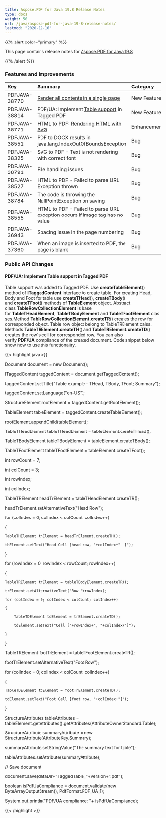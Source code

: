 ```yaml
---
title: Aspose.PDF for Java 19.8 Release Notes
type: docs
weight: 50
url: /java/aspose-pdf-for-java-19-8-release-notes/
lastmod: "2020-12-16"
---
```


{{% alert color="primary" %}}

This page contains release notes for [Aspose.PDF for Java 19.8](https://repository.aspose.com/repo/com/aspose/aspose-pdf/19.8/)

{{% /alert %}}
### **Features and Improvements**

|**Key**|**Summary**|**Category**|
| :- | :- | :- |
|PDFJAVA-38770|[Render all contents in a single page](/pdf/java/convert-html-to-pdf/#converthtmltopdf-renderingcontenttosinglepage)|New Feature|
|PDFJAVA-38814|PDF/UA: Implement [Table support](/pdf/java/working-with-table-in-tagged-pdfs/) in Tagged PDF|New Feature|
|PDFJAVA-38771|HTML to PDF: [Rendering HTML with SVG](/pdf/java/convert-html-to-pdf/#converthtmltopdf-renderhtmlwithsvgdata)|Enhancement|
|PDFJAVA-38551|PDF to DOCX results in java.lang.IndexOutOfBoundsException|Bug|
|PDFJAVA-38325|SVG to PDF - Text is not rendering with correct font|Bug|
|PDFJAVA-38791|File handling issues|Bug|
|PDFJAVA-38527|HTML to PDF - Failed to parse URL Exception thrown|Bug|
|PDFJAVA-38784|The code is throwing the NullPointException on saving|Bug|
|PDFJAVA-38555|HTML to PDF - Failed to parse URL exception occurs if image tag has no value|Bug|
|PDFJAVA-36943|Spacing issue in the page numbering|Bug|
|PDFJAVA-37360|When an image is inserted to PDF, the page is blank|Bug|
### **Public API Changes**
#### **PDF/UA: Implement Table support in Tagged PDF**


Table support was added to Tagged PDF. Use **createTableElement**() method of **ITaggedContent** interface to create table. For creating Head, Body and Foot for table use **createTHead**(), **createTBody**() and **createTFoot**() methods of **TableElement** object. Abstract class **TableRowCollectionElement** is base for **TableTHeadElement**, **TableTBodyElement** and **TableTFootElement** classes.Method **TableRowCollectionElement.createTR**() creates the row for corresponded object. Table row object belong to TableTRElement calss. Methods **TableTRElement.createTH**() and **TableTRElement.createTD**() creates the row's cell for corresponded row. You can also verify **PDF/UA** compliance of the created document. Code snippet below show how to use this functionality.

{{< highlight java >}}

 Document document = new Document();

ITaggedContent taggedContent = document.getTaggedContent();

taggedContent.setTitle("Table example - THead, TBody, TFoot; Summary");

taggedContent.setLanguage("en-US");

StructureElement rootElement = taggedContent.getRootElement();

TableElement tableElement = taggedContent.createTableElement();

rootElement.appendChild(tableElement);

TableTHeadElement tableTHeadElement = tableElement.createTHead();

TableTBodyElement tableTBodyElement = tableElement.createTBody();

TableTFootElement tableTFootElement = tableElement.createTFoot();

int rowCount = 7;

int colCount = 3;

int rowIndex;

int colIndex;

TableTRElement headTrElement = tableTHeadElement.createTR();

headTrElement.setAlternativeText("Head Row");

for (colIndex = 0; colIndex < colCount; colIndex++)

{

    TableTHElement thElement = headTrElement.createTH();

    thElement.setText("Head Cell [head row, "+colIndex+"  ]");

}

for (rowIndex = 0; rowIndex < rowCount; rowIndex++)

{

    TableTRElement trElement = tableTBodyElement.createTR();

    trElement.setAlternativeText("Row "+rowIndex);

    for (colIndex = 0; colIndex < colCount; colIndex++)

    {

        TableTDElement tdElement = trElement.createTD();

        tdElement.setText("Cell ["+rowIndex+", "+colIndex+"]");

    }

}

TableTRElement footTrElement = tableTFootElement.createTR();

footTrElement.setAlternativeText("Foot Row");

for (colIndex = 0; colIndex < colCount; colIndex++)

{

    TableTDElement tdElement = footTrElement.createTD();

    tdElement.setText("Foot Cell [foot row, "+colIndex+"]");

}

StructureAttributes tableAttributes = tableElement.getAttributes().getAttributes(AttributeOwnerStandard.Table);

StructureAttribute summaryAttribute = new StructureAttribute(AttributeKey.Summary);

summaryAttribute.setStringValue("The summary text for table");

tableAttributes.setAttribute(summaryAttribute);

// Save document

document.save(dataDir+"TaggedTable_"+version+".pdf");

boolean isPdfUaCompliance = document.validate(new ByteArrayOutputStream(), PdfFormat.PDF_UA_1);

System.out.println("PDF/UA compliance: "+ isPdfUaCompliance);

{{< /highlight >}}
